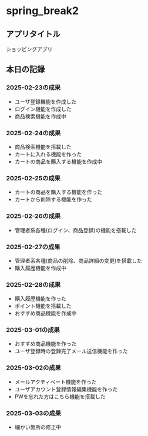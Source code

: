 # spring_break2  
## アプリタイトル  
ショッピングアプリ  
## 本日の記録  
### 2025-02-23の成果  
* ユーザ登録機能を作成した  
* ログイン機能を作成した  
* 商品検索機能を作成中  
### 2025-02-24の成果  
* 商品検索機能を搭載した  
* カートに入れる機能を作った  
* カートの商品を購入する機能を作成中  
### 2025-02-25の成果  
* カートの商品を購入する機能を作った  
* カートから削除する機能を作った  
### 2025-02-26の成果  
* 管理者系各種(ログイン、商品登録)の機能を搭載した  
### 2025-02-27の成果  
* 管理者系各種(商品の削除、商品詳細の変更)を搭載した  
* 購入履歴機能を作成中  
### 2025-02-28の成果  
* 購入履歴機能を作った  
* ポイント機能を搭載した  
* おすすめ商品機能を作成中  
### 2025-03-01の成果  
* おすすめ商品機能を作った  
* ユーザ登録時の登録完了メール送信機能を作った  
### 2025-03-02の成果  
* メールアクティベート機能を作った  
* ユーザアカウント登録情報編集機能を作った  
* PWを忘れた方はこちら機能を搭載した  
### 2025-03-03の成果  
* 細かい箇所の修正中  